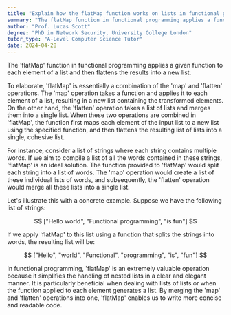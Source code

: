 ```yaml
---
title: "Explain how the flatMap function works on lists in functional programming"
summary: "The flatMap function in functional programming applies a function to each element of a list and flattens the result into a new list."
author: "Prof. Lucas Scott"
degree: "PhD in Network Security, University College London"
tutor_type: "A-Level Computer Science Tutor"
date: 2024-04-28
---
```


The 'flatMap' function in functional programming applies a given function to each element of a list and then flattens the results into a new list.

To elaborate, 'flatMap' is essentially a combination of the 'map' and 'flatten' operations. The 'map' operation takes a function and applies it to each element of a list, resulting in a new list containing the transformed elements. On the other hand, the 'flatten' operation takes a list of lists and merges them into a single list. When these two operations are combined in 'flatMap', the function first maps each element of the input list to a new list using the specified function, and then flattens the resulting list of lists into a single, cohesive list.

For instance, consider a list of strings where each string contains multiple words. If we aim to compile a list of all the words contained in these strings, 'flatMap' is an ideal solution. The function provided to 'flatMap' would split each string into a list of words. The 'map' operation would create a list of these individual lists of words, and subsequently, the 'flatten' operation would merge all these lists into a single list.

Let's illustrate this with a concrete example. Suppose we have the following list of strings: 

$$
["Hello world", "Functional programming", "is fun"]
$$

If we apply 'flatMap' to this list using a function that splits the strings into words, the resulting list will be:

$$
["Hello", "world", "Functional", "programming", "is", "fun"]
$$

In functional programming, 'flatMap' is an extremely valuable operation because it simplifies the handling of nested lists in a clear and elegant manner. It is particularly beneficial when dealing with lists of lists or when the function applied to each element generates a list. By merging the 'map' and 'flatten' operations into one, 'flatMap' enables us to write more concise and readable code.
    